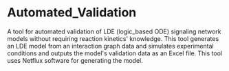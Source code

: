 # Automated_Validation
A tool for automated validation of LDE (logic_based ODE) signaling network models without requiring reaction kinetics' knowledge. This tool generates an LDE model from an interaction graph data and simulates experimental conditions and outputs the model's validation data as an Excel file. This tool uses Netflux software for generating the model.

